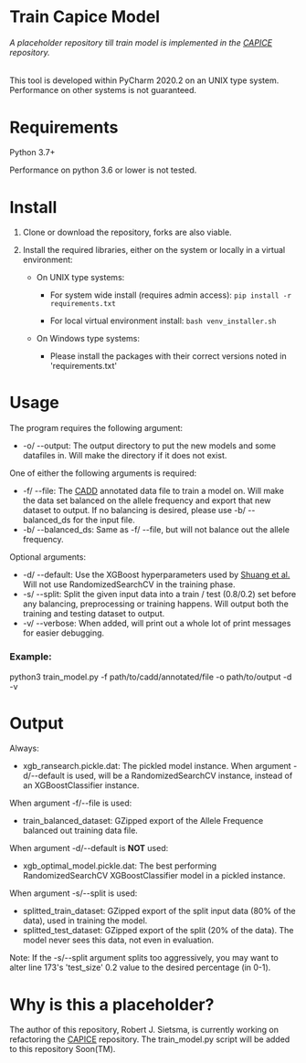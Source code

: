 # Train Capice Model
###### A placeholder repository till train model is implemented in the [CAPICE](https://github.com/molgenis/capice) repository.

This tool is developed within PyCharm 2020.2 on an UNIX type system. Performance on other systems is not guaranteed.

# Requirements
Python 3.7+ 

Performance on python 3.6 or lower is not tested.

# Install
1. Clone or download the repository, forks are also viable.

2. Install the required libraries, either on the system or locally in a virtual environment:

    - On UNIX type systems:

        - For system wide install (requires admin access):
    `pip install -r requirements.txt`
    
        - For local virtual environment install:
    `bash venv_installer.sh`
    
    - On Windows type systems:
    
        - Please install the packages with their correct versions noted in 'requirements.txt'
       
# Usage
The program requires the following argument:
- -o/ --output: The output directory to put the new models and some datafiles in. Will make the directory if it does not exist.

One of either the following arguments is required:
- -f/ --file: The [CADD](https://cadd.gs.washington.edu/score) annotated data file to train a model on. Will make the data set balanced on the allele frequency and export that new dataset to output.
 If no balancing is desired, please use -b/ --balanced_ds for the input file.
- -b/ --balanced_ds: Same as -f/ --file, but will not balance out the allele frequency.

Optional arguments:
- -d/ --default: Use the XGBoost hyperparameters used by [Shuang et al.](https://www.medrxiv.org/content/10.1101/19012229v1.full.pdf) Will not use RandomizedSearchCV in the training phase.
- -s/ --split: Split the given input data into a train / test (0.8/0.2) set before any balancing, preprocessing or training happens. Will output both the training and testing dataset to output.
- -v/ --verbose: When added, will print out a whole lot of print messages for easier debugging.

### Example:

python3 train_model.py -f path/to/cadd/annotated/file -o path/to/output -d -v

# Output
Always:
- xgb_ransearch.pickle.dat: The pickled model instance. When argument -d/--default is used, will be a RandomizedSearchCV instance, instead of an XGBoostClassifier instance.

When argument -f/--file is used:
- train_balanced_dataset: GZipped export of the Allele Frequence balanced out training data file.

When argument -d/--default is __NOT__ used:
- xgb_optimal_model.pickle.dat: The best performing RandomizedSearchCV XGBoostClassifier model in a pickled instance.

When argument -s/--split is used:
- splitted_train_dataset: GZipped export of the split input data (80% of the data), used in training the model.
- splitted_test_dataset: GZipped export of the split (20% of the data). The model never sees this data, not even in evaluation.

Note:
If the -s/--split argument splits too aggressively, you may want to alter line 173's 'test_size' 0.2 value to the desired percentage (in 0-1).


# Why is this a placeholder?
The author of this repository, Robert J. Sietsma, is currently working on refactoring the [CAPICE](https://github.com/molgenis/capice) repository. The train_model.py script will be added to this repository Soon(TM).